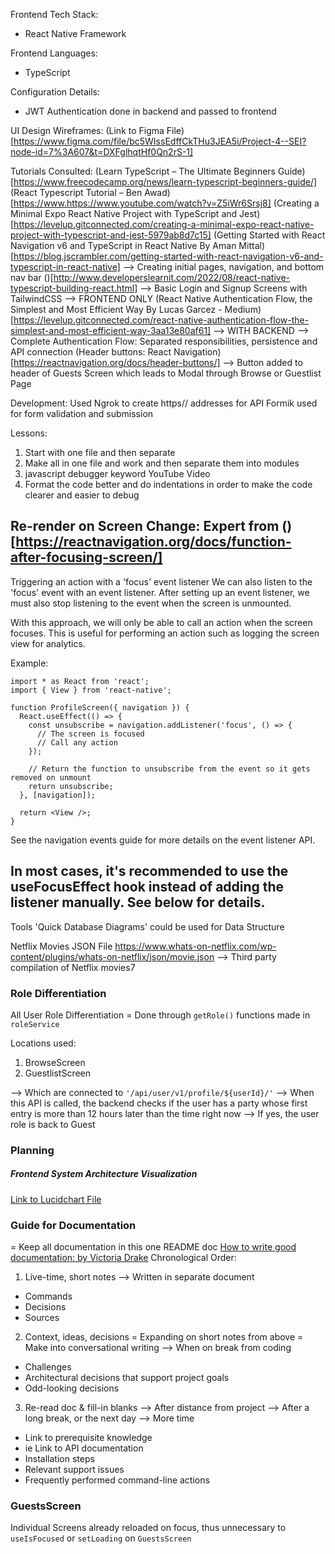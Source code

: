 Frontend Tech Stack:
- React Native Framework

Frontend Languages:
- TypeScript

Configuration Details:
- JWT Authentication done in backend and passed to frontend

UI Design Wireframes:
(Link to Figma File)[https://www.figma.com/file/bc5WIssEdffCkTHu3JEA5i/Project-4--SEI?node-id=7%3A607&t=DXFglhqtHf0Qn2rS-1]

Tutorials Consulted:
(Learn TypeScript – The Ultimate Beginners Guide)[https://www.freecodecamp.org/news/learn-typescript-beginners-guide/]
(React Typescript Tutorial – Ben Awad)[https://www.https://www.youtube.com/watch?v=Z5iWr6Srsj8]
(Creating a Minimal Expo React Native Project with TypeScript and Jest)[https://levelup.gitconnected.com/creating-a-minimal-expo-react-native-project-with-typescript-and-jest-5979ab8d7c15]
(Getting Started with React Navigation v6 and TypeScript in React Native By Aman Mittal)[https://blog.jscrambler.com/getting-started-with-react-navigation-v6-and-typescript-in-react-native]
--> Creating initial pages, navigation, and bottom nav bar
()[http://www.developerslearnit.com/2022/08/react-native-typescript-building-react.html]
--> Basic Login and Signup Screens with TailwindCSS
--> FRONTEND ONLY
(React Native Authentication Flow, the Simplest and Most Efficient Way By Lucas Garcez - Medium)[https://levelup.gitconnected.com/react-native-authentication-flow-the-simplest-and-most-efficient-way-3aa13e80af61]
--> WITH BACKEND
--> Complete Authentication Flow: Separated responsibilities, persistence and API connection 
(Header buttons: React Navigation)[https://reactnavigation.org/docs/header-buttons/]
--> Button added to header of Guests Screen which leads to Modal through Browse or Guestlist Page

Development:
Used Ngrok to create https// addresses for API
Formik used for form validation and submission 

Lessons:
1. Start with one file and then separate
2. Make all in one file and work and then separate them into modules 
3. javascript debugger keyword YouTube Video
4. Format the code better and do indentations in order to make the code clearer and easier to debug

Re-render on Screen Change: Expert from ()[https://reactnavigation.org/docs/function-after-focusing-screen/]
---
Triggering an action with a 'focus' event listener​
We can also listen to the 'focus' event with an event listener. After setting up an event listener, we must also stop listening to the event when the screen is unmounted.

With this approach, we will only be able to call an action when the screen focuses. This is useful for performing an action such as logging the screen view for analytics.

Example:

```
import * as React from 'react';
import { View } from 'react-native';

function ProfileScreen({ navigation }) {
  React.useEffect(() => {
    const unsubscribe = navigation.addListener('focus', () => {
      // The screen is focused
      // Call any action
    });

    // Return the function to unsubscribe from the event so it gets removed on unmount
    return unsubscribe;
  }, [navigation]);

  return <View />;
}
```
See the navigation events guide for more details on the event listener API.

In most cases, it's recommended to use the useFocusEffect hook instead of adding the listener manually. See below for details.
---

Tools
'Quick Database Diagrams' could be used for Data Structure

Netflix Movies JSON File
https://www.whats-on-netflix.com/wp-content/plugins/whats-on-netflix/json/movie.json
--> Third party compilation of Netflix movies7

### Role Differentiation
All User Role Differentiation 
= Done through `getRole()` functions made in `roleService`

Locations used:
1. BrowseScreen 
3. GuestlistScreen 

--> Which are connected to `'/api/user/v1/profile/${userId}/'`
--> When this API is called, the backend checks if the user has a party whose first entry is more than 12 hours later than the time right now
--> If yes, the user role is back to Guest

### Planning 
##### Frontend System Architecture Visualization
[Link to Lucidchart File](https://lucid.app/lucidchart/afc1685f-c9fb-4c09-b2f9-5e5e08608ccc/edit?viewport_loc=111%2C-190%2C1247%2C1193%2CHWEp-vi-RSFO&invitationId=inv_61f8a30a-028f-419a-b5e1-5054ec789617)

### Guide for Documentation
= Keep all documentation in this one README doc 
[How to write good documentation: by Victoria Drake](https://victoria.dev/blog/how-to-write-good-documentation/) 
Chronological Order: 
1. Live-time, short notes
--> Written in separate document
- Commands 
- Decisions 
- Sources
2. Context, ideas, decisions
= Expanding on short notes from above
= Make into conversational writing
--> When on break from coding
- Challenges
- Architectural decisions that support project goals 
- Odd-looking decisions 
3. Re-read doc & fill-in blanks
--> After distance from project
--> After a long break, or the next day
--> More time
- Link to prerequisite knowledge
- ie Link to API documentation
- Installation steps
- Relevant support issues 
- Frequently performed command-line actions

### GuestsScreen 
Individual Screens already reloaded on focus, thus unnecessary to `useIsFocused` or `setLoading` on `GuestsScreen`
